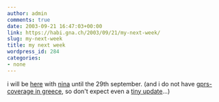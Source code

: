 ```yaml
---
author: admin
comments: true
date: 2003-09-21 16:47:03+00:00
link: https://habi.gna.ch/2003/09/21/my-next-week/
slug: my-next-week
title: my next week
wordpress_id: 284
categories:
- none
---
```


i will be [here](http://www.newtravelage.gr/greece/islands/dodecanese/kos/apollon/apollon.htm) with [nina](https://habi.gna.ch/pics/Aare/Pages/8.html) until the 29th september.
(and i do not have [gprs-coverage in greece](http://mobile.sunrise.ch/pri_roa_int_cou.htm?countryid=74), so don't expect even a [tiny update](http://habi.bild.li/)...)
